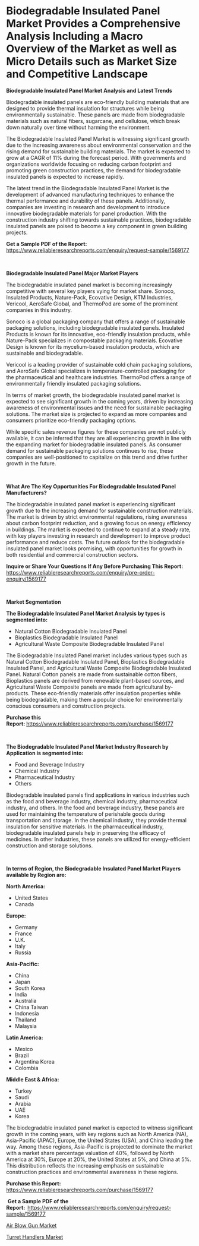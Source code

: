 <p><h1>Biodegradable Insulated Panel Market Provides a Comprehensive Analysis Including a Macro Overview of the Market as well as Micro Details such as Market Size and Competitive Landscape</h1></p><p><strong>Biodegradable Insulated Panel Market Analysis and Latest Trends</strong></p>
<p><p>Biodegradable insulated panels are eco-friendly building materials that are designed to provide thermal insulation for structures while being environmentally sustainable. These panels are made from biodegradable materials such as natural fibers, sugarcane, and cellulose, which break down naturally over time without harming the environment.</p><p>The Biodegradable Insulated Panel Market is witnessing significant growth due to the increasing awareness about environmental conservation and the rising demand for sustainable building materials. The market is expected to grow at a CAGR of 11% during the forecast period. With governments and organizations worldwide focusing on reducing carbon footprint and promoting green construction practices, the demand for biodegradable insulated panels is expected to increase rapidly.</p><p>The latest trend in the Biodegradable Insulated Panel Market is the development of advanced manufacturing techniques to enhance the thermal performance and durability of these panels. Additionally, companies are investing in research and development to introduce innovative biodegradable materials for panel production. With the construction industry shifting towards sustainable practices, biodegradable insulated panels are poised to become a key component in green building projects.</p></p>
<p><strong>Get a Sample PDF of the Report:&nbsp;</strong> <a href="https://www.reliableresearchreports.com/enquiry/request-sample/1569177">https://www.reliableresearchreports.com/enquiry/request-sample/1569177</a></p>
<p>&nbsp;</p>
<p><strong>Biodegradable Insulated Panel Major Market Players</strong></p>
<p><p>The biodegradable insulated panel market is becoming increasingly competitive with several key players vying for market share. Sonoco, Insulated Products, Nature-Pack, Ecovative Design, KTM Industries, Vericool, AeroSafe Global, and ThermoPod are some of the prominent companies in this industry.</p><p>Sonoco is a global packaging company that offers a range of sustainable packaging solutions, including biodegradable insulated panels. Insulated Products is known for its innovative, eco-friendly insulation products, while Nature-Pack specializes in compostable packaging materials. Ecovative Design is known for its mycelium-based insulation products, which are sustainable and biodegradable.</p><p>Vericool is a leading provider of sustainable cold chain packaging solutions, and AeroSafe Global specializes in temperature-controlled packaging for the pharmaceutical and healthcare industries. ThermoPod offers a range of environmentally friendly insulated packaging solutions.</p><p>In terms of market growth, the biodegradable insulated panel market is expected to see significant growth in the coming years, driven by increasing awareness of environmental issues and the need for sustainable packaging solutions. The market size is projected to expand as more companies and consumers prioritize eco-friendly packaging options.</p><p>While specific sales revenue figures for these companies are not publicly available, it can be inferred that they are all experiencing growth in line with the expanding market for biodegradable insulated panels. As consumer demand for sustainable packaging solutions continues to rise, these companies are well-positioned to capitalize on this trend and drive further growth in the future.</p></p>
<p>&nbsp;</p>
<p><strong>What Are The Key Opportunities For Biodegradable Insulated Panel Manufacturers?</strong></p>
<p><p>The biodegradable insulated panel market is experiencing significant growth due to the increasing demand for sustainable construction materials. The market is driven by strict environmental regulations, rising awareness about carbon footprint reduction, and a growing focus on energy efficiency in buildings. The market is expected to continue to expand at a steady rate, with key players investing in research and development to improve product performance and reduce costs. The future outlook for the biodegradable insulated panel market looks promising, with opportunities for growth in both residential and commercial construction sectors.</p></p>
<p><strong>Inquire or Share Your Questions If Any Before Purchasing This Report:</strong> <a href="https://www.reliableresearchreports.com/enquiry/pre-order-enquiry/1569177">https://www.reliableresearchreports.com/enquiry/pre-order-enquiry/1569177</a></p>
<p>&nbsp;</p>
<p><strong>Market Segmentation</strong></p>
<p><strong>The Biodegradable Insulated Panel Market Analysis by types is segmented into:</strong></p>
<p><ul><li>Natural Cotton Biodegradable Insulated Panel</li><li>Bioplastics Biodegradable Insulated Panel</li><li>Agricultural Waste Composite Biodegradable Insulated Panel</li></ul></p>
<p><p>The Biodegradable Insulated Panel market includes various types such as Natural Cotton Biodegradable Insulated Panel, Bioplastics Biodegradable Insulated Panel, and Agricultural Waste Composite Biodegradable Insulated Panel. Natural Cotton panels are made from sustainable cotton fibers, Bioplastics panels are derived from renewable plant-based sources, and Agricultural Waste Composite panels are made from agricultural by-products. These eco-friendly materials offer insulation properties while being biodegradable, making them a popular choice for environmentally conscious consumers and construction projects.</p></p>
<p><strong>Purchase this Report:&nbsp;</strong><a href="https://www.reliableresearchreports.com/purchase/1569177">https://www.reliableresearchreports.com/purchase/1569177</a></p>
<p>&nbsp;</p>
<p><strong>The Biodegradable Insulated Panel Market Industry Research by Application is segmented into:</strong></p>
<p><ul><li>Food and Beverage Industry</li><li>Chemical Industry</li><li>Pharmaceutical Industry</li><li>Others</li></ul></p>
<p><p>Biodegradable insulated panels find applications in various industries such as the food and beverage industry, chemical industry, pharmaceutical industry, and others. In the food and beverage industry, these panels are used for maintaining the temperature of perishable goods during transportation and storage. In the chemical industry, they provide thermal insulation for sensitive materials. In the pharmaceutical industry, biodegradable insulated panels help in preserving the efficacy of medicines. In other industries, these panels are utilized for energy-efficient construction and storage solutions.</p></p>
<p>&nbsp;</p>
<p><strong>In terms of Region, the Biodegradable Insulated Panel Market Players available by Region are:</strong></p>
<p>
    <p> <strong> North America: </strong>
        <ul>
            <li>United States</li>
            <li>Canada</li>
        </ul>
        </p> 
    <p> <strong> Europe: </strong>
        <ul>
            <li>Germany</li>
            <li>France</li>
            <li>U.K.</li>
            <li>Italy</li>
            <li>Russia</li>
        </ul>
        </p> 
    <p> <strong> Asia-Pacific: </strong>
        <ul>
            <li>China</li>
            <li>Japan</li>
            <li>South Korea</li>
            <li>India</li>
            <li>Australia</li>
            <li>China Taiwan</li>
            <li>Indonesia</li>
            <li>Thailand</li>
            <li>Malaysia</li>
        </ul>
        </p> 
    <p> <strong> Latin America: </strong>
        <ul>
            <li>Mexico</li>
            <li>Brazil</li>
            <li>Argentina Korea</li>
            <li>Colombia</li>
        </ul>
        </p> 
    <p> <strong> Middle East & Africa: </strong>
        <ul>
            <li>Turkey</li>
            <li>Saudi</li>
            <li>Arabia</li>
            <li>UAE</li>
            <li>Korea</li>
        </ul>
    </p>
    </p>
<p><p>The biodegradable insulated panel market is expected to witness significant growth in the coming years, with key regions such as North America (NA), Asia-Pacific (APAC), Europe, the United States (USA), and China leading the way. Among these regions, Asia-Pacific is projected to dominate the market with a market share percentage valuation of 40%, followed by North America at 30%, Europe at 20%, the United States at 5%, and China at 5%. This distribution reflects the increasing emphasis on sustainable construction practices and environmental awareness in these regions.</p></p>
<p><strong>Purchase this Report: </strong><a href="https://www.reliableresearchreports.com/purchase/1569177">https://www.reliableresearchreports.com/purchase/1569177</a></p>
<p>&nbsp;<strong>Get a Sample PDF of the Report:&nbsp;&nbsp;</strong><a href="https://www.reliableresearchreports.com/enquiry/request-sample/1569177">https://www.reliableresearchreports.com/enquiry/request-sample/1569177</a></p>
<p><strong></strong></p>
<p><p><a href="https://issuu.com/reportprime-2/docs/air-blow-gun-market-size-2030.pptx">Air Blow Gun Market</a></p><p><a href="https://issuu.com/reportprime-2/docs/turret-handlers-market-size-2030.pptx">Turret Handlers Market</a></p></p>